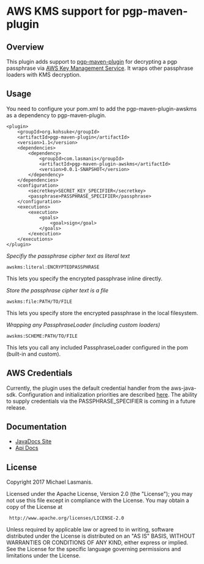 AWS KMS support for pgp-maven-plugin
====================================

Overview
--------

This plugin adds support to [pgp-maven-plugin](http://kohsuke.org/pgp-maven-plugin/) for decrypting a pgp passphrase via [AWS Key Management Service](https://aws.amazon.com/kms/).  It wraps other
passphrase loaders with KMS decryption.

Usage
-----

You need to configure your pom.xml to add the pgp-maven-plugin-awskms as a dependency to pgp-maven-plugin.

    <plugin>
        <groupId>org.kohsuke</groupId>
        <artifactId>pgp-maven-plugin</artifactId>
        <version>1.1</version>
        <dependencies>
            <dependency>
                <groupId>com.lasmanis</groupId>
                <artifactId>pgp-maven-plugin-awskms</artifactId>
                <version>0.0.1-SNAPSHOT</version>
            </dependency>
        </dependencies>
        <configuration>
            <secretkey>SECRET_KEY_SPECIFIER</secretkey>
            <passphrase>PASSPHRASE_SPECIFIER</passphrase>
        </configuration>
        <executions>
            <execution>
                <goals>
                    <goal>sign</goal>
                </goals>
            </execution>
        </executions>
    </plugin>

*Specifiy the passphrase cipher text as literal text*

    awskms:literal:ENCRYPTEDPASSPHRASE

This lets you specify the encrypted passphrase inline directly.

*Store the passphrase cipher text is a file*

    awskms:file:PATH/TO/FILE

This lets you specify store the encrypted passphrase in the local filesystem.

*Wrapping any PassphraseLoader (including custom loaders)*

    awskms:SCHEME:PATH/TO/FILE

This lets you call any included PassphraseLoader configured in the pom (built-in and custom).

AWS Credentials
---------------

Currently, the plugin uses the default credential handler from the aws-java-sdk.  Configuration and initialization priorities are described [here](http://docs.aws.amazon.com/sdk-for-java/v1/developer-guide/setup-credentials.html).  The ability to supply credentials via the PASSPHRASE_SPECIFIER is coming in a future release.

Documentation
-------------

* [JavaDocs Site](https://michaellasmanis.github.io/pgp-maven-plugin-awskms/)
* [Api Docs](https://michaellasmanis.github.io/pgp-maven-plugin-awskms/apidocs/)

License
-------

Copyright 2017 Michael Lasmanis.

Licensed under the Apache License, Version 2.0 (the "License");
you may not use this file except in compliance with the License.
You may obtain a copy of the License at

     http://www.apache.org/licenses/LICENSE-2.0

Unless required by applicable law or agreed to in writing, software
distributed under the License is distributed on an "AS IS" BASIS,
WITHOUT WARRANTIES OR CONDITIONS OF ANY KIND, either express or implied.
See the License for the specific language governing permissions and
limitations under the License.


